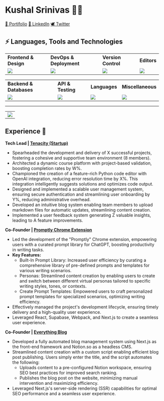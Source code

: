 # Kushal Srinivas :technologist:

[📧 Portifolio](https://kushal-portifolio.vercel.app/)
[🔗 LinkedIn](https://www.linkedin.com/in/kushal-s075/) 
[🕊️ Twitter](https://twitter.com/Kushalsrinivasn)
## ⚡ Languages, Tools and Technologies

<table> 
<tr>
<td>
<strong>Frontend & Design</strong>
</td>
<td>
<strong>DevOps & Deployment</strong>
</td>
<td>
<strong>Version Control</strong>
</td>
<td>
<strong>Editors</strong>
</td>
</tr>
<tr>
<td>
<img src = "https://skillicons.dev/icons?i=js,ts,react,nextjs,threejs,redux,bootstrap,materialui,tailwindcss,figma" >
</td>
<td>
<img src = "https://skillicons.dev/icons?i=vercel,azure,docker,aws,githubactions,gcp&theme=dark">
</td>
<td>
<img src = "https://skillicons.dev/icons?i=git,github,gitlab,bash&theme=dark">
</td>
<td>
<img src = "https://skillicons.dev/icons?i=vscode,codepen&theme=dark">
</td>
</tr>
</table>


<table>
<tr>
<td>
<strong>Backend & Databases</strong>
</td>
<td>
<strong>API & Testing</strong>
</td>
<td>
<strong>Languages</strong>
</td>
<td>
<strong>Miscellaneous</strong>
</td>
</tr>
<tr>
<td>
<img src = "https://skillicons.dev/icons?i=nodejs,flask,postgresql,mysql,sequelize,mongodb,supabase,express,firebase&theme=dark">
</td>
<td>
<img src = "https://skillicons.dev/icons?i=postman,graphql,fastapi&theme=dark">
</td>
<td>
<img src = "https://skillicons.dev/icons?i=c,cpp,py,flutter,swift&theme=dark">
</td>
<td>
<img src = "https://skillicons.dev/icons?i=md,raspberrypi,arduino,linux,blender&theme=dark">
</td>
</tr>
</table>
<hr>


<table>
<tr>
<td colspan = "2">
<a href = "https://kushal-portifolio.vercel.app/">
<img src="https://github-readme-activity-graph.vercel.app/graph?username=kushalsrinivas&bg_color=2e3440&hide_border=true&point=false&line=88c0d0&radius=8&area=true&area_color=88c0d0&title_color=ffffff&color=ffffff">
</a>
</td>
</tr>
</table>


## Experience :briefcase:

**Tech Lead | [Tenacity (Startup)](https://tenacity.social/)**

* Spearheaded the development and delivery of X successful projects, fostering a cohesive and supportive team environment (8 members).
* Architected a dynamic course platform with project-based validation, boosting completion rates by W%.
* Championed the creation of a feature-rich Python code editor with OpenAI integration, reducing error resolution time by X%. This integration intelligently suggests solutions and optimizes code output.
* Designed and implemented a scalable user management system, ensuring secure authentication and streamlining user onboarding by Y%, reducing administrative overhead.
* Developed an intuitive blog system enabling team members to upload markdown files for automatic updates, streamlining content creation.
* Implemented a user feedback system generating Z valuable insights, leading to A feature improvements.

**Co-Founder | [Promptly Chrome Extension](https://promptly-plugin.vercel.app/)**

* Led the development of the "Promptly" Chrome extension, empowering users with a curated prompt library for ChatGPT, boosting productivity in writing tasks.
* **Key Features:**
    * Built-In Prompt Library: Increased user efficiency by curating a comprehensive library of pre-defined prompts and templates for various writing scenarios.
    * Personas: Streamlined content creation by enabling users to create and switch between different virtual personas tailored to specific writing styles, tones, or contexts.
    * Create Prompt Templates: Empowered users to craft personalized prompt templates for specialized scenarios, optimizing writing efficiency.
* Effectively managed the project's development lifecycle, ensuring timely delivery and a high-quality user experience. 
* Leveraged React, Supabase, Webpack, and Next.js to create a seamless user experience.


**Co-Founder | [Everything Blog](https://www.everythingblog.in/)**

* Developed a fully automated blog management system using Next.js as the front-end framework and Notion.so as a headless CMS.
* Streamlined content creation with a custom script enabling efficient blog post publishing. Users simply enter the title, and the script automates the following:
    * Uploads content to a pre-configured Notion workspace, ensuring SEO best practices for improved search ranking.
    * Publishes the blog post on the website, minimizing manual intervention and maximizing efficiency.
* Leveraged Next.js's server-side rendering (SSR) capabilities for optimal SEO performance and a seamless user experience.

